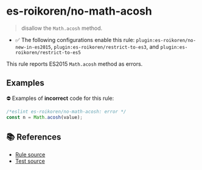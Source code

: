 # es-roikoren/no-math-acosh
> disallow the `Math.acosh` method.

- ✅ The following configurations enable this rule: `plugin:es-roikoren/no-new-in-es2015`, `plugin:es-roikoren/restrict-to-es3`, and `plugin:es-roikoren/restrict-to-es5`

This rule reports ES2015 `Math.acosh` method as errors.

## Examples

⛔ Examples of **incorrect** code for this rule:

```js
/*eslint es-roikoren/no-math-acosh: error */
const n = Math.acosh(value);
```

## 📚 References

- [Rule source](https://github.com/roikoren755/eslint-plugin-es/blob/v2.0.0/src/rules/no-math-acosh.ts)
- [Test source](https://github.com/roikoren755/eslint-plugin-es/blob/v2.0.0/tests/src/rules/no-math-acosh.ts)
